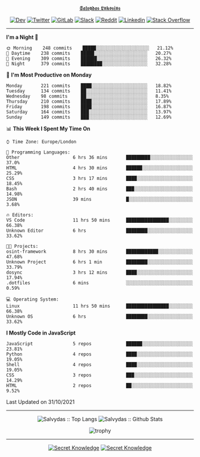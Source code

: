 <div align="center">
  
[𝕾𝖆𝖑𝖛𝖞𝖉𝖆𝖘 𝕷𝖚𝖐𝖔𝖘𝖎𝖚𝖘](https://git.io/JJwwg)
  
[![Dev](https://img.shields.io/badge/-DEV-222222?style=flat-square&logo=dev.to&logoColor=white&link=https://dev.to/sso/)](https://dev.to/sso/)
[![Twitter](https://img.shields.io/badge/-Twitter-222222?style=flat-square&logo=twitter&logoColor=white&link=https://twitter.com/digital_wizz/)](https://twitter.com/digital_wizz/)
[![GitLab](https://img.shields.io/badge/-GitLab-222222?style=flat-square&logo=GitLab&logoColor=white&link=https://gitlab.com/ss-o/)](https://gitlab.com/ss-o/)
[![Slack](https://img.shields.io/badge/-Slack-222222?style=flat-square&logo=Slack&logoColor=white&link=https://digital-teams.slack.com/)](https://digital-teams.slack.com/)
[![Reddit](https://img.shields.io/badge/-Reddit-222222?style=flat-square&logo=Reddit&logoColor=white&link=https://https://www.reddit.com/user/ss-o/)](https://www.reddit.com/user/ss-o/)
[![Linkedin](https://img.shields.io/badge/-LinkedIn-222222?style=flat-square&logo=Linkedin&logoColor=white&link=https://www.linkedin.com/in/digital-clouds/)](https://www.linkedin.com/in/digital-clouds/)
[![Stack Overflow](https://img.shields.io/badge/-Stack%20Overflow-222222?style=flat-square&logo=stack-overflow&logoColor=white&link=https://stackoverflow.com/users/13893752/salvydas-lukosius)](https://stackoverflow.com/users/13893752/salvydas-lukosius)
  
</div>

---

<!--START_SECTION:waka-->
**I'm a Night 🦉** 

```text
🌞 Morning    248 commits    █████░░░░░░░░░░░░░░░░░░░░   21.12% 
🌆 Daytime    238 commits    █████░░░░░░░░░░░░░░░░░░░░   20.27% 
🌃 Evening    309 commits    ██████░░░░░░░░░░░░░░░░░░░   26.32% 
🌙 Night      379 commits    ████████░░░░░░░░░░░░░░░░░   32.28%

```
📅 **I'm Most Productive on Monday** 

```text
Monday       221 commits    ████░░░░░░░░░░░░░░░░░░░░░   18.82% 
Tuesday      134 commits    ██░░░░░░░░░░░░░░░░░░░░░░░   11.41% 
Wednesday    98 commits     ██░░░░░░░░░░░░░░░░░░░░░░░   8.35% 
Thursday     210 commits    ████░░░░░░░░░░░░░░░░░░░░░   17.89% 
Friday       198 commits    ████░░░░░░░░░░░░░░░░░░░░░   16.87% 
Saturday     164 commits    ███░░░░░░░░░░░░░░░░░░░░░░   13.97% 
Sunday       149 commits    ███░░░░░░░░░░░░░░░░░░░░░░   12.69%

```


📊 **This Week I Spent My Time On** 

```text
⌚︎ Time Zone: Europe/London

💬 Programming Languages: 
Other                    6 hrs 36 mins       █████████░░░░░░░░░░░░░░░░   37.0% 
HTML                     4 hrs 30 mins       ██████░░░░░░░░░░░░░░░░░░░   25.29% 
CSS                      3 hrs 17 mins       ████░░░░░░░░░░░░░░░░░░░░░   18.45% 
Bash                     2 hrs 40 mins       ███░░░░░░░░░░░░░░░░░░░░░░   14.98% 
JSON                     39 mins             █░░░░░░░░░░░░░░░░░░░░░░░░   3.68%

🔥 Editors: 
VS Code                  11 hrs 50 mins      ████████████████░░░░░░░░░   66.38% 
Unknown Editor           6 hrs               ████████░░░░░░░░░░░░░░░░░   33.62%

🐱‍💻 Projects: 
osint-framework          8 hrs 30 mins       ████████████░░░░░░░░░░░░░   47.68% 
Unknown Project          6 hrs 1 min         ████████░░░░░░░░░░░░░░░░░   33.79% 
dosync                   3 hrs 12 mins       ████░░░░░░░░░░░░░░░░░░░░░   17.94% 
.dotfiles                6 mins              ░░░░░░░░░░░░░░░░░░░░░░░░░   0.59%

💻 Operating System: 
Linux                    11 hrs 50 mins      ████████████████░░░░░░░░░   66.38% 
Unknown OS               6 hrs               ████████░░░░░░░░░░░░░░░░░   33.62%

```

**I Mostly Code in JavaScript** 

```text
JavaScript               5 repos             ██████░░░░░░░░░░░░░░░░░░░   23.81% 
Python                   4 repos             ████░░░░░░░░░░░░░░░░░░░░░   19.05% 
Shell                    4 repos             ████░░░░░░░░░░░░░░░░░░░░░   19.05% 
CSS                      3 repos             ███░░░░░░░░░░░░░░░░░░░░░░   14.29% 
HTML                     2 repos             ██░░░░░░░░░░░░░░░░░░░░░░░   9.52%

```



 Last Updated on 31/10/2021
<!--END_SECTION:waka-->

---

<div align=center>

![Salvydas :: Top Langs](https://github-readme-stats.vercel.app/api/top-langs/?username=ss-o&langs_count=8&card_width=300&theme=blue-green&layout=compact)
![Salvydas :: Github Stats](https://github-readme-stats.vercel.app/api?username=ss-o&theme=blue-green&layout=compact&no-frame=true)
 
![trophy](https://github-profile-trophy.vercel.app/?username=ss-o&theme=darkhub&rank=SSS,SS,S,AAA,AA,A,B,C&no-frame=true)

---

[![Secret Knowledge](https://github-readme-stats.vercel.app/api/pin/?username=github&repo=government.github.com&card_width=150&theme=blue-green&layout=compact)](https://github.com/github/government.github.com)
[![Secret Knowledge](https://github-readme-stats.vercel.app/api/pin/?username=ss-o&repo=the-book-of-secret-knowledge&card_width=150&theme=blue-green&layout=compact)](https://github.com/ss-o/the-book-of-secret-knowledge)

</div>
